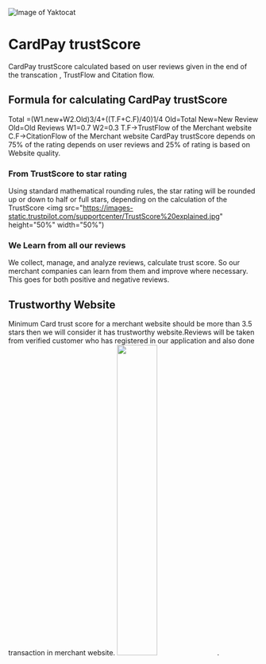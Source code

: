 ![Image of Yaktocat](https://www.switchitupdesigns.com/wp-content/uploads/2013/02/trust-website11.jpg)
# CardPay trustScore
CardPay trustScore calculated based on user reviews given in the end of the transcation , TrustFlow and Citation flow.

## Formula for calculating CardPay trustScore
Total =(W1.new+W2.Old)3/4+((T.F+C.F)/40)1/4
Old=Total
New=New Review
Old=Old Reviews
W1=0.7
W2=0.3
T.F->TrustFlow of the Merchant website
C.F->CitationFlow of the Merchant website
CardPay trustScore depends on 75% of the rating depends on user reviews and 25% of rating is based on Website quality.


### From TrustScore to star rating
Using standard mathematical rounding rules, the star rating will be rounded up or down to half or full stars, depending on the calculation of the TrustScore
<img src="https://images-static.trustpilot.com/supportcenter/TrustScore%20explained.jpg" height="50%" width="50%")



### We Learn from all our reviews

We collect, manage, and analyze reviews, calculate trust score. So our merchant companies can learn from them and improve where necessary. This goes for both positive and negative reviews.

## Trustworthy Website

Minimum Card trust score for a merchant website should be more than 3.5 stars then we will consider it has trustworthy website.Reviews will be taken from verified customer who has registered in our application and also done transaction in merchant website.
<img src="https://rankfrog.com/wp-content/uploads/2017/09/trustworthy-websites.jpg" height="%40" width="40%">.
